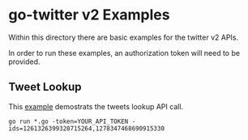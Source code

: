 # go-twitter v2 Examples
Within this directory there are basic examples for the twitter v2 APIs.

In order to run these examples, an authorization token will need to be provided.

## Tweet Lookup
This [example](./tweet-lookup) demostrats the tweets lookup API call. 

```
go run *.go -token=YOUR_API_TOKEN -ids=1261326399320715264,1278347468690915330
```
